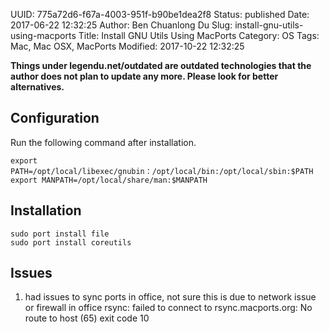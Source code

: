 UUID: 775a72d6-f67a-4003-951f-b90be1dea2f8
Status: published
Date: 2017-06-22 12:32:25
Author: Ben Chuanlong Du
Slug: install-gnu-utils-using-macports
Title: Install GNU Utils Using MacPorts
Category: OS
Tags: Mac, Mac OSX, MacPorts
Modified: 2017-10-22 12:32:25

**Things under legendu.net/outdated are outdated technologies that the author does not plan to update any more. Please look for better alternatives.**

## Configuration
Run the following command after installation.
```
export PATH=/opt/local/libexec/gnubin：/opt/local/bin:/opt/local/sbin:$PATH
export MANPATH=/opt/local/share/man:$MANPATH
```

## Installation
```
sudo port install file
sudo port install coreutils
```

## Issues

1. had issues to sync ports in office, not sure this is due to network issue or firewall in office
    rsync: failed to connect to rsync.macports.org: No route to host (65)
    exit code 10


